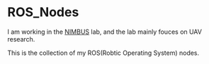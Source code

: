 ROS_Nodes
=========
I am working in the [NIMBUS][] lab, and the lab mainly fouces on UAV research.

This is the collection of my ROS(Robtic Operating System) nodes.

[NIMBUS]: http://nimbus.unl.edu/projects/
